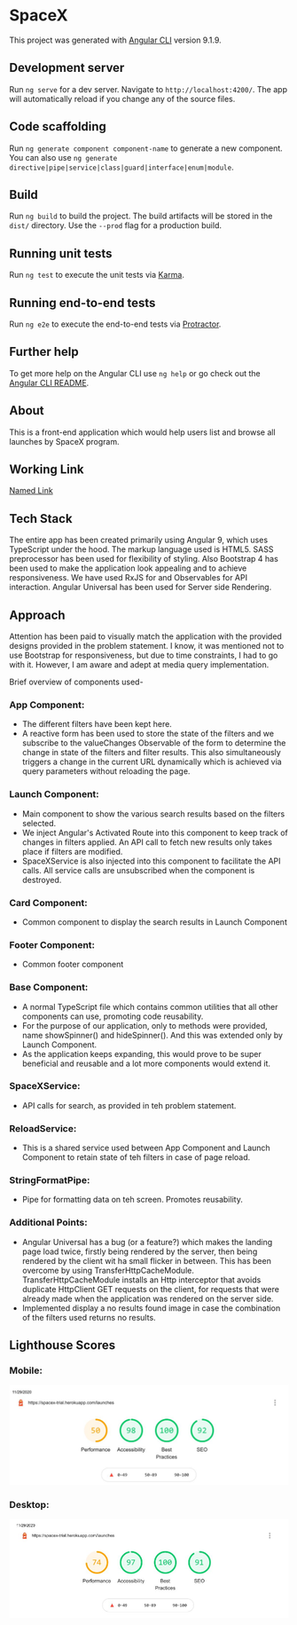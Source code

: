 # SpaceX

This project was generated with [Angular CLI](https://github.com/angular/angular-cli) version 9.1.9.

## Development server

Run `ng serve` for a dev server. Navigate to `http://localhost:4200/`. The app will automatically reload if you change any of the source files.

## Code scaffolding

Run `ng generate component component-name` to generate a new component. You can also use `ng generate directive|pipe|service|class|guard|interface|enum|module`.

## Build

Run `ng build` to build the project. The build artifacts will be stored in the `dist/` directory. Use the `--prod` flag for a production build.

## Running unit tests

Run `ng test` to execute the unit tests via [Karma](https://karma-runner.github.io).

## Running end-to-end tests

Run `ng e2e` to execute the end-to-end tests via [Protractor](http://www.protractortest.org/).

## Further help

To get more help on the Angular CLI use `ng help` or go check out the [Angular CLI README](https://github.com/angular/angular-cli/blob/master/README.md).

## About

This is a front-end application which would help users list and browse all launches by SpaceX program.

## Working Link

[Named Link](https://spacex-trial.herokuapp.com/ "SpaceX")

## Tech Stack

The entire app has been created primarily using Angular 9, which uses TypeScript under the hood. The markup language used is HTML5. SASS preprocessor has been 
used for flexibility of styling. Also Bootstrap 4 has been used to make the application look appealing and to achieve responsiveness. We have used RxJS for and Observables for API interaction. Angular Universal has been used for Server side Rendering.

## Approach

Attention has been paid to visually match the application with the provided designs provided in the problem statement. I know, it was mentioned not to use Bootstrap for responsiveness, but due to time constraints, I had to go with it. However, I am aware and adept at media query implementation.

Brief overview of components used-

### App Component: ###

* The different filters have been kept here.
* A reactive form has been used to store the state of the filters and we subscribe to the valueChanges Observable of the form to determine the change in state of the filters
  and filter results. This also simultaneously triggers a change in the current URL dynamically which is achieved via query parameters without reloading the page.
  
### Launch Component: ###

* Main component to show the various search results based on the filters selected.
* We inject Angular's Activated Route into this component to keep track of changes in filters applied. An API call to fetch new results only takes place if filters are modified.
* SpaceXService is also injected into this component to facilitate the API calls. All service calls are unsubscribed when the component is destroyed.

### Card Component: ###

* Common component to display the search results in Launch Component

### Footer Component: ###

* Common footer component

### Base Component: ###

* A normal TypeScript file which contains common utilities that all other components can use, promoting code reusability. 
* For the purpose of our application, only to methods were provided, name showSpinner() and hideSpinner(). And this was extended only by Launch Component. 
* As the application keeps expanding, this would prove to be super beneficial and reusable and a lot more components would extend it.

### SpaceXService: ###

* API calls for search, as provided in teh problem statement.

### ReloadService: ##

* This is a shared service used between App Component and Launch Component to retain state of teh filters in case of page reload.

### StringFormatPipe: ###

* Pipe for formatting data on teh screen. Promotes reusability.

### Additional Points: ###

* Angular Universal has a bug (or a feature?) which makes the landing page load twice, firstly being rendered by the server, then being rendered by the client wit ha small flicker in between. This has been overcome by using TransferHttpCacheModule. TransferHttpCacheModule installs an Http interceptor that avoids duplicate HttpClient GET requests on the client, for requests that were already made when the application was rendered on the server side.
* Implemented display a no results found  image in case the combination of the filters used returns no results.

## Lighthouse Scores

### Mobile: ###

![ScreenShot](/Lighthouse_Mobile.jpg)

### Desktop: ###

![ScreenShot](/Lighthouse_Desktop.jpg)




